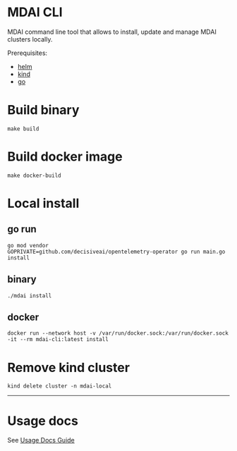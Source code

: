 # MDAI CLI
MDAI command line tool that allows to install, update and manage MDAI clusters locally.

Prerequisites:
- [helm](https://helm.sh/docs/intro/install/)
- [kind](https://kind.sigs.k8s.io/docs/user/quick-start/#installation)
- [go](https://go.dev/doc/install)

# Build binary
```shell
make build
```

# Build docker image
```shell
make docker-build
```

# Local install
## go run
```shell
go mod vendor
GOPRIVATE=github.com/decisiveai/opentelemetry-operator go run main.go install
```


## binary
```shell
./mdai install
```

## docker
```shell
docker run --network host -v /var/run/docker.sock:/var/run/docker.sock -it --rm mdai-cli:latest install
```

# Remove kind cluster
```shell
kind delete cluster -n mdai-local
```
 ------

# Usage docs

See [Usage Docs Guide](https://github.com/DecisiveAI/mdai-cli/blob/main/docs/md/mdai.md)
